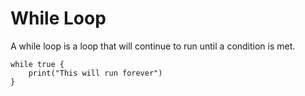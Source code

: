 # While Loop

A while loop is a loop that will continue to run until a condition is met.

```
while true {
    print("This will run forever")
}
```